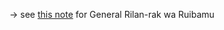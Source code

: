 -> see [this note](Great%20Zhurak,%20General%20Rilan-rak%20of%20wa%20Ruibamu.md) for General Rilan-rak wa Ruibamu